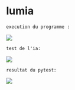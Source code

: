 # lumia

```execution du programme : ```

![](./image/cap1.png)

```test de l'ia:```

![](./image/cap2.png)

```resultat du pytest:```

![](./image/cap3.png)
